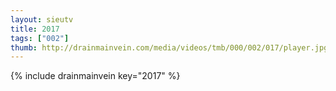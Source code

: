 ```yaml
--- 
layout: sieutv
title: 2017
tags: ["002"]
thumb: http://drainmainvein.com/media/videos/tmb/000/002/017/player.jpg
---
```

{% include drainmainvein key="2017" %} 
